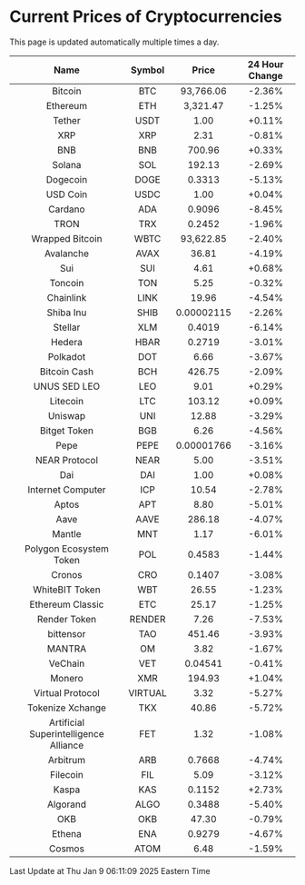 # Current Prices of Cryptocurrencies
This page is updated automatically multiple times a day.

| Name | Symbol | Price | 24 Hour Change |
| :---: |:---:| :---: | :---: |
| Bitcoin | BTC | 93,766.06 | -2.36% |
| Ethereum | ETH | 3,321.47 | -1.25% |
| Tether | USDT | 1.00 | +0.11% |
| XRP | XRP | 2.31 | -0.81% |
| BNB | BNB | 700.96 | +0.33% |
| Solana | SOL | 192.13 | -2.69% |
| Dogecoin | DOGE | 0.3313 | -5.13% |
| USD Coin | USDC | 1.00 | +0.04% |
| Cardano | ADA | 0.9096 | -8.45% |
| TRON | TRX | 0.2452 | -1.96% |
| Wrapped Bitcoin | WBTC | 93,622.85 | -2.40% |
| Avalanche | AVAX | 36.81 | -4.19% |
| Sui | SUI | 4.61 | +0.68% |
| Toncoin | TON | 5.25 | -0.32% |
| Chainlink | LINK | 19.96 | -4.54% |
| Shiba Inu | SHIB | 0.00002115 | -2.26% |
| Stellar | XLM | 0.4019 | -6.14% |
| Hedera | HBAR | 0.2719 | -3.01% |
| Polkadot | DOT | 6.66 | -3.67% |
| Bitcoin Cash | BCH | 426.75 | -2.09% |
| UNUS SED LEO | LEO | 9.01 | +0.29% |
| Litecoin | LTC | 103.12 | +0.09% |
| Uniswap | UNI | 12.88 | -3.29% |
| Bitget Token | BGB | 6.26 | -4.56% |
| Pepe | PEPE | 0.00001766 | -3.16% |
| NEAR Protocol | NEAR | 5.00 | -3.51% |
| Dai | DAI | 1.00 | +0.08% |
| Internet Computer | ICP | 10.54 | -2.78% |
| Aptos | APT | 8.80 | -5.01% |
| Aave | AAVE | 286.18 | -4.07% |
| Mantle | MNT | 1.17 | -6.01% |
| Polygon Ecosystem Token | POL | 0.4583 | -1.44% |
| Cronos | CRO | 0.1407 | -3.08% |
| WhiteBIT Token | WBT | 26.55 | -1.23% |
| Ethereum Classic | ETC | 25.17 | -1.25% |
| Render Token | RENDER | 7.26 | -7.53% |
| bittensor | TAO | 451.46 | -3.93% |
| MANTRA | OM | 3.82 | -1.67% |
| VeChain | VET | 0.04541 | -0.41% |
| Monero | XMR | 194.93 | +1.04% |
| Virtual Protocol | VIRTUAL | 3.32 | -5.27% |
| Tokenize Xchange | TKX | 40.86 | -5.72% |
| Artificial Superintelligence Alliance | FET | 1.32 | -1.08% |
| Arbitrum | ARB | 0.7668 | -4.74% |
| Filecoin | FIL | 5.09 | -3.12% |
| Kaspa | KAS | 0.1152 | +2.73% |
| Algorand | ALGO | 0.3488 | -5.40% |
| OKB | OKB | 47.30 | -0.79% |
| Ethena | ENA | 0.9279 | -4.67% |
| Cosmos | ATOM | 6.48 | -1.59% |

Last Update at Thu Jan  9 06:11:09 2025 Eastern Time